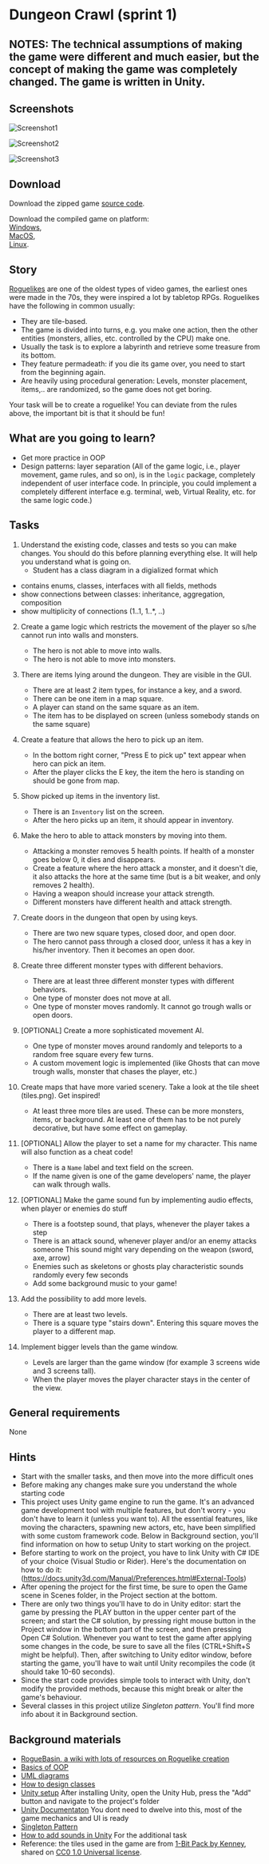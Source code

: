 # Dungeon Crawl (sprint 1)

## NOTES: The technical assumptions of making the game were different and much easier, but the concept of making the game was completely changed. The game is written in Unity.

## Screenshots

![Screenshot1](Assets/Screenshots/Screenshot1.png?raw=true)

![Screenshot2](Assets/Screenshots/Screenshot2.png?raw=true)

![Screenshot3](Assets/Screenshots/Screenshot3.png?raw=true)


## Download

Download the zipped game [source code](https://www.dropbox.com/s/02gitsds9uz0vsv/UnityGame.zip?dl=0).

Download the compiled game on platform:\
[Windows](https://www.dropbox.com/s/36h6z037prkjkgh/Windows.zip?dl=0), \
[MacOS](https://www.dropbox.com/s/ykbv8cmu33y1777/MacOS.tar.gz?dl=0), \
[Linux](https://www.dropbox.com/s/t3m7xlh5gp155yu/Linux.tar.gz?dl=0).

## Story

[Roguelikes](https://en.wikipedia.org/wiki/Roguelike) are one of the oldest
types of video games, the earliest ones were made in the 70s, they were inspired
a lot by tabletop RPGs. Roguelikes have the following in common usually:

- They are tile-based.
- The game is divided into turns, e.g. you make one action, then the other
  entities (monsters, allies, etc. controlled by the CPU) make one.
- Usually the task is to explore a labyrinth and retrieve some treasure from its
  bottom.
- They feature permadeath: if you die its game over, you need to start from the
  beginning again.
- Are heavily using procedural generation: Levels, monster placement, items,..
  are randomized, so the game does not get boring.

Your task will be to create a roguelike! You can deviate from the rules above,
the important bit is that it should be fun!

## What are you going to learn?

- Get more practice in OOP
- Design patterns: layer separation (All of the game logic, i.e., player
  movement, game rules, and so on), is in the `logic` package, completely
  independent of user interface code. In principle, you could implement a
  completely different interface e.g. terminal, web, Virtual Reality, etc. for
  the same logic code.)

## Tasks

1. Understand the existing code, classes and tests so you can make changes. You should do this before planning everything else. It will help you understand what is going on.
    - Student has a class diagram in a digialized format which 
- contains enums, classes, interfaces with all fields, methods
- show connections between classes: inheritance, aggregation, composition
- show multiplicity of connections (1..1, 1..*, *..*)

2. Create a game logic which restricts the movement of the player so s/he cannot run into walls and monsters.
    - The hero is not able to move into walls.
    - The hero is not able to move into monsters.

3. There are items lying around the dungeon. They are visible in the GUI.
    - There are at least 2 item types, for instance a key, and a sword.
    - There can be one item in a map square.
    - A player can stand on the same square as an item.
    - The item has to be displayed on screen (unless somebody stands on the same square)

4. Create a feature that allows the hero to pick up an item.
    - In the bottom right corner, "Press E to pick up" text appear when hero can pick an item.
    - After the player clicks the E key, the item the hero is standing on should be gone from map.

5. Show picked up items in the inventory list.
    - There is an `Inventory` list on the screen.
    - After the hero picks up an item, it should appear in inventory.

6. Make the hero to able to attack monsters by moving into them.
    - Attacking a monster removes 5 health points. If health of a monster goes below 0, it dies and disappears.
    - Create a feature where the hero attack a monster, and it doesn't die, it also attacks the hore at the same time (but is a bit weaker, and only removes 2 health).
    - Having a weapon should increase your attack strength.
    - Different monsters have different health and attack strength.

7. Create doors in the dungeon that open by using keys.
    - There are two new square types, closed door, and open door.
    - The hero cannot pass through a closed door, unless it has a key in his/her inventory. Then it becomes an open door.

8. Create three different monster types with different behaviors.
    - There are at least three different monster types with different behaviors.
    - One type of monster does not move at all.
    - One type of monster moves randomly. It cannot go trough walls or open doors.

9. [OPTIONAL] Create a more sophisticated movement AI.
    - One type of monster moves around randomly and teleports to a random free square every few turns.
    - A custom movement logic is implemented (like Ghosts that can move trough walls, monster that chases the player, etc.)

10. Create maps that have more varied scenery. Take a look at the tile sheet (tiles.png). Get inspired!
    - At least three more tiles are used. These can be more monsters, items, or background. At least one of them has to be not purely decorative, but have some effect on gameplay.

11. [OPTIONAL] Allow the player to set a name for my character. This name will also function as a cheat code!
    - There is a `Name` label and text field on the screen.
    - If the name given is one of the game developers' name, the player can walk through walls.

12. [OPTIONAL] Make the game sound fun by implementing audio effects, when player or enemies do stuff
    - There is a footstep sound, that plays, whenever the player takes a step
    - There is an attack sound, whenever player and/or an enemy attacks someone This sound might vary depending on the weapon (sword, axe, arrow)
    - Enemies such as skeletons or ghosts play characteristic sounds randomly every few seconds
    - Add some background music to your game!

13. Add the possibility to add more levels.
    - There are at least two levels.
    - There is a square type "stairs down". Entering this square moves the player to a different map.

14. Implement bigger levels than the game window.
    - Levels are larger than the game window (for example 3 screens wide and 3 screens tall).
    - When the player moves the player character stays in the center of the view.

## General requirements

None

## Hints

- Start with the smaller tasks, and then move into the more difficult ones
- Before making any changes make sure you understand the whole starting code
- This project uses Unity game engine to run the game. It's an advanced game development tool
with multiple features, but don't worry - you don't have to learn it (unless you want to).
All the essential features, like moving the characters, spawning new actors, etc, have been simplified
with some custom framework code. Below in Background section, you'll find information on how to setup Unity
to start working on the project.
- Before starting to work on the project, you have to link Unity with C# IDE of your choice (Visual Studio or Rider).
Here's the documentation on how to do it: (https://docs.unity3d.com/Manual/Preferences.html#External-Tools)
- After opening the project for the first time, be sure to open the Game scene in Scenes folder, in the Project section at the bottom.
- There are only two things you'll have to do in Unity editor: start the game by pressing the PLAY button
in the upper center part of the screen; and start the C# solution, by pressing right mouse button in the 
Project window in the bottom part of the screen, and then pressing Open C# Solution. Whenever you want to test
the game after applying some changes in the code, be sure to save all the files (CTRL+Shift+S might be helpful).
Then, after switching to Unity editor window, before starting the game,
you'll have to wait until Unity recompiles the code (it should take 10-60 seconds).
- Since the start code provides simple tools to interact with Unity, don't modify the provided methods, because
this might break or alter the game's behaviour.
- Several classes in this project utilize _Singleton pattern_. You'll find more info about it in Background section.


## Background materials

- <i class="far fa-book-open"></i> [RogueBasin, a wiki with lots of resources on Roguelike creation](http://roguebasin.com/index.php?title=Articles)
- <i class="far fa-exclamation"></i> [Basics of OOP](project/curriculum/materials/pages/oop/basics-of-object-oriented-programming.md)
- <i class="far fa-exclamation"></i> [UML diagrams](project/curriculum/materials/pages/general/uml-unified-modeling-language.md)
- <i class="far fa-exclamation"></i> [How to design classes](project/curriculum/materials/pages/csharp/how-to-design-classes.md)
- <i class="far fa-exclamation"></i> [Unity setup](https://docs.unity3d.com/Manual/GettingStartedInstallingHub.html) After installing Unity, open the Unity Hub, press the "Add" button and navigate to the project's folder
- <i class="far fa-book-open"></i> [Unity Documentaton](https://docs.unity3d.com/Manual/index.html) You dont need to dwelve into this, most of the game mechanics and UI is ready
- <i class="far fa-book-open"></i> [Singleton Pattern](https://www.dofactory.com/net/singleton-design-pattern)
- <i class="far fa-book-open"></i> [How to add sounds in Unity](https://support.unity.com/hc/en-us/articles/206116056-How-do-I-use-an-Audio-Source-in-a-script-) For the additional task
- Reference: the tiles used in the game are from [1-Bit Pack by Kenney](https://kenney.nl/assets/bit-pack), shared on [CC0 1.0 Universal license](https://creativecommons.org/publicdomain/zero/1.0/).
